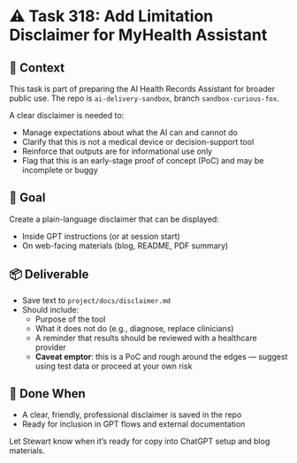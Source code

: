 # ⚠️ Task 318: Add Limitation Disclaimer for MyHealth Assistant

## 🧠 Context
This task is part of preparing the AI Health Records Assistant for broader public use. The repo is `ai-delivery-sandbox`, branch `sandbox-curious-fox`.

A clear disclaimer is needed to:
- Manage expectations about what the AI can and cannot do
- Clarify that this is not a medical device or decision-support tool
- Reinforce that outputs are for informational use only
- Flag that this is an early-stage proof of concept (PoC) and may be incomplete or buggy

## 📄 Goal
Create a plain-language disclaimer that can be displayed:
- Inside GPT instructions (or at session start)
- On web-facing materials (blog, README, PDF summary)

## 📦 Deliverable
- Save text to `project/docs/disclaimer.md`
- Should include:
  - Purpose of the tool
  - What it does not do (e.g., diagnose, replace clinicians)
  - A reminder that results should be reviewed with a healthcare provider
  - **Caveat emptor**: this is a PoC and rough around the edges — suggest using test data or proceed at your own risk

## 🧪 Done When
- A clear, friendly, professional disclaimer is saved in the repo
- Ready for inclusion in GPT flows and external documentation

Let Stewart know when it’s ready for copy into ChatGPT setup and blog materials.